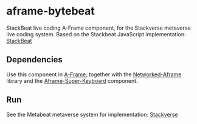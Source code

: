 # aframe-bytebeat

StackBeat live coding A-Frame component, for the Stackverse metaverse live coding system.
Based on the Stackbeat JavaScript implementation: [StackBeat](https://esolangs.org/wiki/StackBeat)

## Dependencies

Use this component in [A-Frame](https://aframe.io), together with the [Networked-Aframe](https://github.com/networked-aframe/networked-aframe) library and the [Aframe-Super-Keyboard](https://github.com/supermedium/aframe-super-keyboard) component.  

## Run
See the Metabeat metaverse system for implementation: [Stackverse](https://github.com/AudioGroupCologne/Stackverse) 
